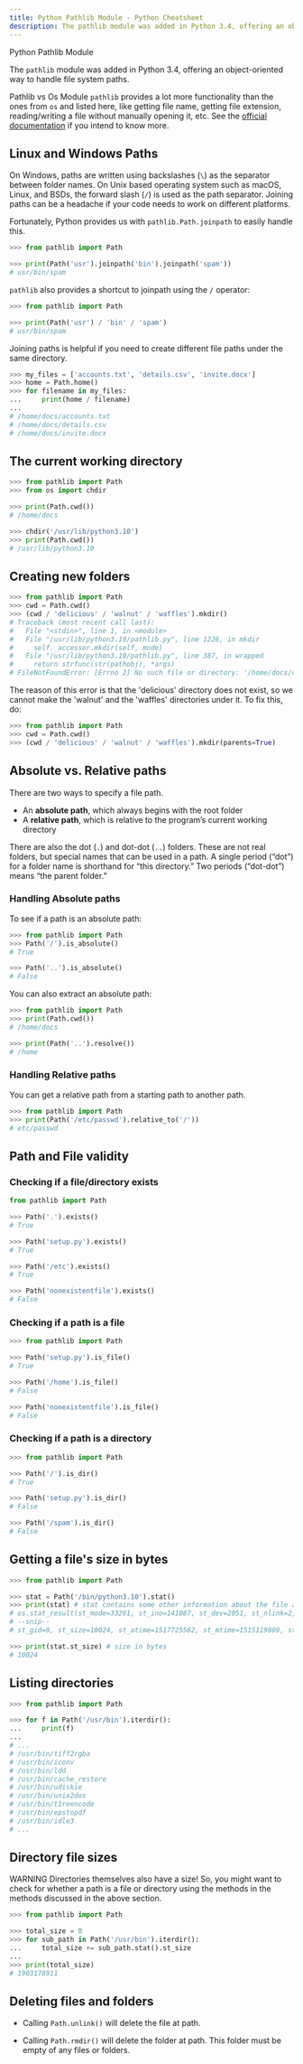 ```yaml
---
title: Python Pathlib Module - Python Cheatsheet
description: The pathlib module was added in Python 3.4, offering an object-oriented way to handle file system paths.
---
```


<base-title :title="frontmatter.title" :description="frontmatter.description">
Python Pathlib Module
</base-title>

The `pathlib` module was added in Python 3.4, offering an object-oriented way to handle file system paths.

<base-disclaimer>
  <base-disclaimer-title>
    Pathlib vs Os Module
  </base-disclaimer-title>
  <base-disclaimer-content>
    <code>pathlib</code> provides a lot more functionality than the ones from <code>os</code> and listed here, like getting file name, getting file extension, reading/writing a file without manually opening it, etc. See the <a target="_blank" href="https://docs.python.org/3/library/pathlib.html">official documentation</a> if you intend to know more.
  </base-disclaimer-content>
</base-disclaimer>

## Linux and Windows Paths

On Windows, paths are written using backslashes (`\`) as the separator between
folder names. On Unix based operating system such as macOS, Linux, and BSDs,
the forward slash (`/`) is used as the path separator. Joining paths can be
a headache if your code needs to work on different platforms.

Fortunately, Python provides us with `pathlib.Path.joinpath` to easily handle this.

```python
>>> from pathlib import Path

>>> print(Path('usr').joinpath('bin').joinpath('spam'))
# usr/bin/spam
```

`pathlib` also provides a shortcut to joinpath using the `/` operator:

```python
>>> from pathlib import Path

>>> print(Path('usr') / 'bin' / 'spam')
# usr/bin/spam
```

Joining paths is helpful if you need to create different file paths under
the same directory.

```python
>>> my_files = ['accounts.txt', 'details.csv', 'invite.docx']
>>> home = Path.home()
>>> for filename in my_files:
...     print(home / filename)
...
# /home/docs/accounts.txt
# /home/docs/details.csv
# /home/docs/invite.docx
```

## The current working directory

```python
>>> from pathlib import Path
>>> from os import chdir

>>> print(Path.cwd())
# /home/docs

>>> chdir('/usr/lib/python3.10')
>>> print(Path.cwd())
# /usr/lib/python3.10
```

## Creating new folders

```python
>>> from pathlib import Path
>>> cwd = Path.cwd()
>>> (cwd / 'delicious' / 'walnut' / 'waffles').mkdir()
# Traceback (most recent call last):
#   File "<stdin>", line 1, in <module>
#   File "/usr/lib/python3.10/pathlib.py", line 1226, in mkdir
#     self._accessor.mkdir(self, mode)
#   File "/usr/lib/python3.10/pathlib.py", line 387, in wrapped
#     return strfunc(str(pathobj), *args)
# FileNotFoundError: [Errno 2] No such file or directory: '/home/docs/delicious/walnut/waffles'
```

The reason of this error is that the 'delicious' directory does
not exist, so we cannot make the 'walnut' and the 'waffles' directories under
it. To fix this, do:

```python
>>> from pathlib import Path
>>> cwd = Path.cwd()
>>> (cwd / 'delicious' / 'walnut' / 'waffles').mkdir(parents=True)
```

## Absolute vs. Relative paths

There are two ways to specify a file path.

- An **absolute path**, which always begins with the root folder
- A **relative path**, which is relative to the program’s current working directory

There are also the dot (`.`) and dot-dot (`..`) folders. These are not real folders, but special names that can be used in a path. A single period (“dot”) for a folder name is shorthand for “this directory.” Two periods (“dot-dot”) means “the parent folder.”

### Handling Absolute paths

To see if a path is an absolute path:

```python
>>> from pathlib import Path
>>> Path('/').is_absolute()
# True

>>> Path('..').is_absolute()
# False
```

You can also extract an absolute path:

```python
>>> from pathlib import Path
>>> print(Path.cwd())
# /home/docs

>>> print(Path('..').resolve())
# /home
```

### Handling Relative paths

You can get a relative path from a starting path to another path.

```python
>>> from pathlib import Path
>>> print(Path('/etc/passwd').relative_to('/'))
# etc/passwd
```

## Path and File validity

### Checking if a file/directory exists

```python
from pathlib import Path

>>> Path('.').exists()
# True

>>> Path('setup.py').exists()
# True

>>> Path('/etc').exists()
# True

>>> Path('nonexistentfile').exists()
# False
```

### Checking if a path is a file

```python
>>> from pathlib import Path

>>> Path('setup.py').is_file()
# True

>>> Path('/home').is_file()
# False

>>> Path('nonexistentfile').is_file()
# False
```

### Checking if a path is a directory

```python
>>> from pathlib import Path

>>> Path('/').is_dir()
# True

>>> Path('setup.py').is_dir()
# False

>>> Path('/spam').is_dir()
# False
```

## Getting a file's size in bytes

```python
>>> from pathlib import Path

>>> stat = Path('/bin/python3.10').stat()
>>> print(stat) # stat contains some other information about the file as well
# os.stat_result(st_mode=33261, st_ino=141087, st_dev=2051, st_nlink=2, st_uid=0,
# --snip--
# st_gid=0, st_size=10024, st_atime=1517725562, st_mtime=1515119809, st_ctime=1517261276)

>>> print(stat.st_size) # size in bytes
# 10024
```

## Listing directories

```python
>>> from pathlib import Path

>>> for f in Path('/usr/bin').iterdir():
...     print(f)
...
# ...
# /usr/bin/tiff2rgba
# /usr/bin/iconv
# /usr/bin/ldd
# /usr/bin/cache_restore
# /usr/bin/udiskie
# /usr/bin/unix2dos
# /usr/bin/t1reencode
# /usr/bin/epstopdf
# /usr/bin/idle3
# ...
```

## Directory file sizes

<base-warning>
  <base-warning-title>
    WARNING
  </base-warning-title>
  <base-warning-content>
    Directories themselves also have a size! So, you might want to check for whether a path is a file or directory using the methods in the methods discussed in the above section.
  </base-warning-content>
</base-warning>

```python
>>> from pathlib import Path

>>> total_size = 0
>>> for sub_path in Path('/usr/bin').iterdir():
...     total_size += sub_path.stat().st_size
...
>>> print(total_size)
# 1903178911
```

## Deleting files and folders

- Calling `Path.unlink()` will delete the file at path.

- Calling `Path.rmdir()` will delete the folder at path. This folder must be empty of any files or folders.
